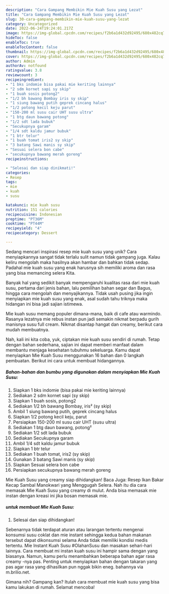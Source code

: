 ```yaml
---
description: "Cara Gampang Membikin Mie Kuah Susu yang Lezat"
title: "Cara Gampang Membikin Mie Kuah Susu yang Lezat"
slug: 30-cara-gampang-membikin-mie-kuah-susu-yang-lezat
category: Uncategorized
date: 2022-06-24T19:24:01.217Z
image: https://img-global.cpcdn.com/recipes/f2b6a1d432d92495/680x482cq70/mie-kuah-susu-foto-resep-utama.jpg
hideToc: false
enableToc: true
enableTocContent: false
thumbnail: https://img-global.cpcdn.com/recipes/f2b6a1d432d92495/680x482cq70/mie-kuah-susu-foto-resep-utama.jpg
cover: https://img-global.cpcdn.com/recipes/f2b6a1d432d92495/680x482cq70/mie-kuah-susu-foto-resep-utama.jpg
author: Admin
authorAv: notfound
ratingvalue: 3.8
reviewcount: 3
recipeingredient:
- "1 bks indomie bisa pakai mie keriting lainnya"
- "2 sdm kornet sapi sy skip"
- "1 buah sosis potong2"
- "1/2 bh bawang Bombay iris sy skip"
- "1 siung bawang putih geprek cincang halus"
- "1/2 potong kecil keju parut"
- "150-200 ml susu cair UHT susu ultra"
- "1 btg daun bawang potong"
- "1/2 sdt lada bubuk"
- "Secukupnya garam"
- "1/4 sdt kaldu jamur bubuk"
- "1 btr telur"
- "1 buah tomat iris2 sy skip"
- "3 batang Sawi manis sy skip"
- "Sesuai selera bon cabe"
- "secukupnya bawang merah goreng"
recipeinstructions:

- "Selesai dan siap dinikmati!"
categories:
- Resep
tags:
- mie
- kuah
- susu

katakunci: mie kuah susu 
nutrition: 151 calories
recipecuisine: Indonesian
preptime: "PT36M"
cooktime: "PT44M"
recipeyield: "4"
recipecategory: Dessert

---
```





Sedang mencari inspirasi resep mie kuah susu yang unik? Cara menyiapkannya sangat tidak terlalu sulit namun tidak gampang juga. Kalau keliru mengolah maka hasilnya akan hambar dan bahkan tidak sedap. Padahal mie kuah susu yang enak harusnya sih memiliki aroma dan rasa yang bisa memancing selera Kita.





Banyak hal yang sedikit banyak mempengaruhi kualitas rasa dari mie kuah susu, pertama dari jenis bahan, lalu pemilihan bahan segar dan Bagus, hingga cara mengolah dan menyajikannya. Tidak usah pusing jika ingin menyiapkan mie kuah susu yang enak,      asal sudah tahu triknya maka hidangan ini bisa jadi sajian istimewa.














Mie kuah susu memang populer dimana-mana, baik di cafe atau warmindo. Rasanya lezatnya mie rebus instan pun jadi semakin nikmat berpadu gurih manisnya susu full cream. Nikmat disantap hangat dan creamy, berikut cara mudah membuatnya.






Nah, kali ini kita coba, yuk, ciptakan mie kuah susu sendiri di rumah. Tetap dengan bahan sederhana, sajian ini dapat memberi manfaat dalam membantu menjaga kesehatan tubuhmu sekeluarga. Kamu dapat menyiapkan Mie Kuah Susu menggunakan 16 bahan dan 0 langkah pembuatan. Berikut ini cara untuk membuat hidangannya.

<!--inarticleads1-->

##### Bahan-bahan dan bumbu yang digunakan dalam menyiapkan Mie Kuah Susu:

1. Siapkan 1 bks indomie (bisa pakai mie keriting lainnya)
1. Sediakan 2 sdm kornet sapi (sy skip)
1. Siapkan 1 buah sosis, potong2
1. Sediakan 1/2 bh bawang Bombay, iris² (sy skip)
1. Ambil 1 siung bawang putih, geprek cincang halus
1. Siapkan 1/2 potong kecil keju, parut
1. Persiapkan 150-200 ml susu cair UHT (susu ultra)
1. Sediakan 1 btg daun bawang, potong²
1. Sediakan 1/2 sdt lada bubuk
1. Sediakan Secukupnya garam
1. Ambil 1/4 sdt kaldu jamur bubuk
1. Siapkan 1 btr telur
1. Sediakan 1 buah tomat, iris2 (sy skip)
1. Gunakan 3 batang Sawi manis (sy skip)
1. Siapkan Sesuai selera bon cabe
1. Persiapkan secukupnya bawang merah goreng


Mie Kuah Susu yang creamy siap dihidangkan! Baca Juga: Resep Ikan Bakar Kecap Sambal Manokwari yang Menggugah Selera. Nah itu dia cara memasak Mie Kuah Susu yang creamy di mulut. Anda bisa memasak mie instan dengan kreasi ini jika bosan memasak mie. 

<!--inarticleads2-->

#####  untuk membuat Mie Kuah Susu:


1. Selesai dan siap dihidangkan!

Sebenarnya tidak terdapat aturan atau larangan tertentu mengenai konsumsi susu coklat dan mie instant sehingga kedua bahan makanan tersebut dapat dikonsumsi selama Anda tidak memiliki kondisi medis tertentu. Mie Instant Kuah Susu #OlahanSusu dan masakan sehari-hari lainnya. Cara membuat mi instan kuah susu ini hampir sama dengan yang biasanya. Namun, kamu perlu menambahkan beberapa bahan agar rasa creamy -nya pas. Penting untuk menyiapkan bahan dengan takaran yang pas agar rasa yang dihasilkan pun nggak bikin eneg. bahannya via m.brilio.net. 

Gimana nih? Gampang kan? Itulah cara membuat mie kuah susu yang bisa kamu lakukan di rumah. Selamat mencoba!

